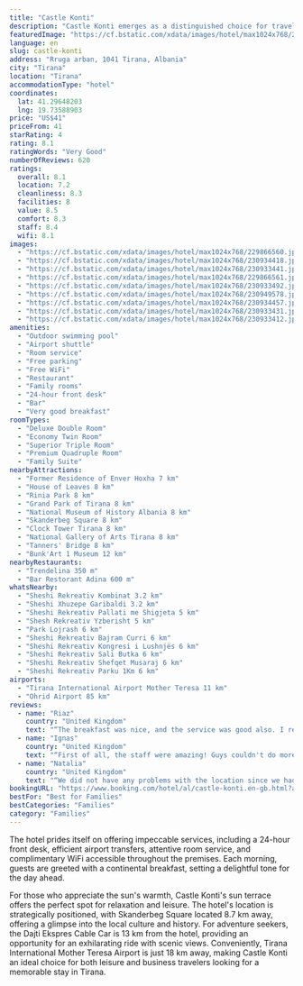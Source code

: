 ```yaml
---
title: "Castle Konti"
description: "Castle Konti emerges as a distinguished choice for travelers seeking a blend of comfort and convenience in Tirana."
featuredImage: "https://cf.bstatic.com/xdata/images/hotel/max1024x768/229866560.jpg?k=ea7f40657a5ec085f2ed53e62e9a952afab2b8a2ee5ed3203b2f40c2ca5b91e5&o=&hp=1"
language: en
slug: castle-konti
address: "Rruga arban, 1041 Tirana, Albania"
city: "Tirana"
location: "Tirana"
accommodationType: "hotel"
coordinates:
  lat: 41.29648203
  lng: 19.73588903
price: "US$41"
priceFrom: 41
starRating: 4
rating: 8.1
ratingWords: "Very Good"
numberOfReviews: 620
ratings:
  overall: 8.1
  location: 7.2
  cleanliness: 8.3
  facilities: 8
  value: 8.5
  comfort: 8.3
  staff: 8.4
  wifi: 8.1
images:
  - "https://cf.bstatic.com/xdata/images/hotel/max1024x768/229866560.jpg?k=ea7f40657a5ec085f2ed53e62e9a952afab2b8a2ee5ed3203b2f40c2ca5b91e5&o=&hp=1"
  - "https://cf.bstatic.com/xdata/images/hotel/max1024x768/230934418.jpg?k=f21b5bf3728dd7d5f9d6f36d8d6f24275ef3abb3cd47a3fa3a98b32bd778a9e1&o=&hp=1"
  - "https://cf.bstatic.com/xdata/images/hotel/max1024x768/230933441.jpg?k=c1f16188eaf7920d1a777a4768d141e943ce3908d35201baa06d0704a30ad526&o=&hp=1"
  - "https://cf.bstatic.com/xdata/images/hotel/max1024x768/229866561.jpg?k=d01122a4324c2e24e3ceeaa2c167bf1b3a0702e2caa252b2f61460df9b613717&o=&hp=1"
  - "https://cf.bstatic.com/xdata/images/hotel/max1024x768/230933492.jpg?k=17376315ea7dcc240461c7fbb97e098b3c525dc239379bccddf5a3abd30a0fce&o=&hp=1"
  - "https://cf.bstatic.com/xdata/images/hotel/max1024x768/230949578.jpg?k=29cb5b88932c61f6db88327ac257fbffb81d52036151e4d91241a58bb893fde5&o=&hp=1"
  - "https://cf.bstatic.com/xdata/images/hotel/max1024x768/230934457.jpg?k=fa083d0feb2a6e51cd6fe29dbfc9de5fcca470a8a87fb4eba32a77ebb4abb7d3&o=&hp=1"
  - "https://cf.bstatic.com/xdata/images/hotel/max1024x768/230933431.jpg?k=76973f921c309b3ea06ce055ff815a79d75ed7f252c938b4a0ed8958d5a56f33&o=&hp=1"
  - "https://cf.bstatic.com/xdata/images/hotel/max1024x768/230933412.jpg?k=f174227cb2d3244b25fe6ee0bab90969d54f537d091110561a97a12beaa15e4b&o=&hp=1"
amenities:
  - "Outdoor swimming pool"
  - "Airport shuttle"
  - "Room service"
  - "Free parking"
  - "Free WiFi"
  - "Restaurant"
  - "Family rooms"
  - "24-hour front desk"
  - "Bar"
  - "Very good breakfast"
roomTypes:
  - "Deluxe Double Room"
  - "Economy Twin Room"
  - "Superior Triple Room"
  - "Premium Quadruple Room"
  - "Family Suite"
nearbyAttractions:
  - "Former Residence of Enver Hoxha 7 km"
  - "House of Leaves 8 km"
  - "Rinia Park 8 km"
  - "Grand Park of Tirana 8 km"
  - "National Museum of History Albania 8 km"
  - "Skanderbeg Square 8 km"
  - "Clock Tower Tirana 8 km"
  - "National Gallery of Arts Tirana 8 km"
  - "Tanners' Bridge 8 km"
  - "Bunk'Art 1 Museum 12 km"
nearbyRestaurants:
  - "Trendelina 350 m"
  - "Bar Restorant Adina 600 m"
whatsNearby:
  - "Sheshi Rekreativ Kombinat 3.2 km"
  - "Sheshi Xhuzepe Garibaldi 3.2 km"
  - "Sheshi Rekreativ Pallati me Shigjeta 5 km"
  - "Shesh Rekreativ Yzberisht 5 km"
  - "Park Lojrash 6 km"
  - "Sheshi Rekreativ Bajram Curri 6 km"
  - "Sheshi Rekreativ Kongresi i Lushnjës 6 km"
  - "Sheshi Rekreativ Sali Butka 6 km"
  - "Sheshi Rekreativ Shefqet Musaraj 6 km"
  - "Sheshi Rekreativ Parku 1Km 6 km"
airports:
  - "Tirana International Airport Mother Teresa 11 km"
  - "Ohrid Airport 85 km"
reviews:
  - name: "Riaz"
    country: "United Kingdom"
    text: "“The breakfast was nice, and the service was good also. I really liked the decorations of the place”"
  - name: "Ignas"
    country: "United Kingdom"
    text: "“First of all, the staff were amazing! Guys couldn't do more, really helped from the day we walked in to hotel to the last minute. Very friendly, have advice on what to do in Tirana, spoken about the Albanian life and culture, helped with the...”"
  - name: "Natalia"
    country: "United Kingdom"
    text: "“We did not have any problems with the location since we had been travelling by car. The castel is stunningly beautiful and the staff was amiable. Even though we arrived late at night there was a person that showed us the rooms. I think it is...”"
bookingURL: "https://www.booking.com/hotel/al/castle-konti.en-gb.html?aid=8035640"
bestFor: "Best for Families"
bestCategories: "Families"
category: "Families"
---
```


The hotel prides itself on offering impeccable services, including a 24-hour front desk, efficient airport transfers, attentive room service, and complimentary WiFi accessible throughout the premises. Each morning, guests are greeted with a continental breakfast, setting a delightful tone for the day ahead.

For those who appreciate the sun's warmth, Castle Konti's sun terrace offers the perfect spot for relaxation and leisure. The hotel's location is strategically positioned, with Skanderbeg Square located 8.7 km away, offering a glimpse into the local culture and history. For adventure seekers, the Dajti Ekspres Cable Car is 13 km from the hotel, providing an opportunity for an exhilarating ride with scenic views. Conveniently, Tirana International Mother Teresa Airport is just 18 km away, making Castle Konti an ideal choice for both leisure and business travelers looking for a memorable stay in Tirana.